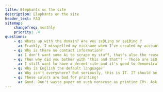 ```yaml
---
title: Elephants on the site
description: Elephants on the site
header_text: FAQ 
sitemap:
    changefreq: monthly
    priority: .4
questions:
    - q: Whats up with the domain? Are you zeDLing or zeLDing ?
      a: Frankly, I misspelled my nickname when I've created my account on Github. It is supposed to be ZeDlinG - gamer things :)
    - q: Why is there no contact information?
      a: I don't want some Ai to scrape my stuff, that's also the reason why the site is not indexed. I only would like to show this to a narrow selection of people. If you can read this, you should already know how to contact me. If you forgot (somehow), you should be able to find them through the linked social accounts in the footer.
    - q: Then why did you bother with "this and that"? - Those are SEO things.
      a: I still want to have a decent site and it's good to demonstrate my expectations.
    - q: Why is English the default language?
      a: Why isn't everywhere? But seriously, this is IT. IT should be in english only - yes, everything! Besides, english is the closest thing we have to global human language, I'm trying to help a bit ;)
    - q: These colors are bad for printing!
      a: Good. Don't waste paper on such nonsense as printing CVs. Ask for a tablet!
---
```

